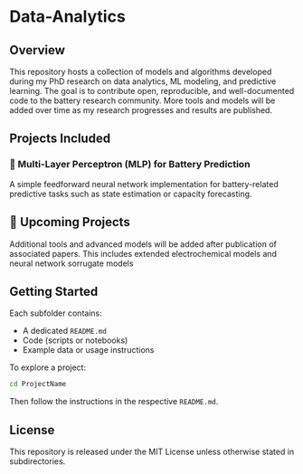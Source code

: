 # Data-Analytics

## Overview
This repository hosts a collection of models and algorithms developed during my PhD research on data analytics, ML modeling, and predictive learning. The goal is to contribute open, reproducible, and well-documented code to the battery research community. More tools and models will be added over time as my research progresses and results are published.

## Projects Included

### 🔹 Multi-Layer Perceptron (MLP) for Battery Prediction
A simple feedforward neural network implementation for battery-related predictive tasks such as state estimation or capacity forecasting.

## 🔄 Upcoming Projects
Additional tools and advanced models will be added after publication of associated papers. This includes extended electrochemical models and neural network sorrugate models

## Getting Started
Each subfolder contains:
- A dedicated `README.md`
- Code (scripts or notebooks)
- Example data or usage instructions

To explore a project:
```bash
cd ProjectName
```
Then follow the instructions in the respective `README.md`.

## License
This repository is released under the MIT License unless otherwise stated in subdirectories.
